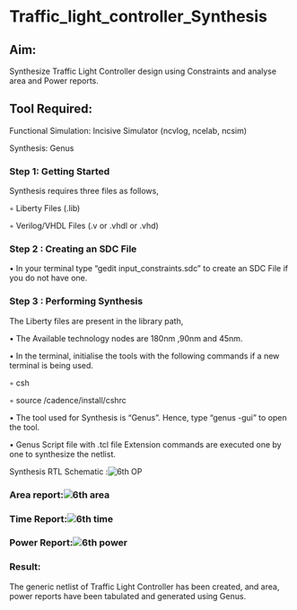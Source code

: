 # Traffic_light_controller_Synthesis

## Aim:

Synthesize Traffic Light Controller design using Constraints and analyse area and Power reports.

## Tool Required:

Functional Simulation: Incisive Simulator (ncvlog, ncelab, ncsim)

Synthesis: Genus

### Step 1: Getting Started

Synthesis requires three files as follows,

◦ Liberty Files (.lib)

◦ Verilog/VHDL Files (.v or .vhdl or .vhd)

### Step 2 : Creating an SDC File

•	In your terminal type “gedit input_constraints.sdc” to create an SDC File if you do not have one.

### Step 3 : Performing Synthesis

The Liberty files are present in the library path,

• The Available technology nodes are 180nm ,90nm and 45nm.

• In the terminal, initialise the tools with the following commands if a new terminal is being used.

◦ csh

◦ source /cadence/install/cshrc

• The tool used for Synthesis is “Genus”. Hence, type “genus -gui” to open the tool.

• Genus Script file with .tcl file Extension commands are executed one by one to synthesize the netlist.

Synthesis RTL Schematic :![6th OP](https://github.com/user-attachments/assets/0aca1482-98d2-4001-b1e5-e4255c12d3cb)


### Area report:![6th area](https://github.com/user-attachments/assets/f032c2ca-6a16-47d0-b129-f91aab947f94)

### Time Report:![6th time](https://github.com/user-attachments/assets/739a4b33-52ee-4b4e-8d93-baeddbb551e6)

### Power Report:![6th power](https://github.com/user-attachments/assets/daa6f3b1-5903-4fed-a762-cd7a29b15318)


### Result:

The generic netlist of Traffic Light Controller has been created, and area, power reports have been tabulated and generated using Genus.
